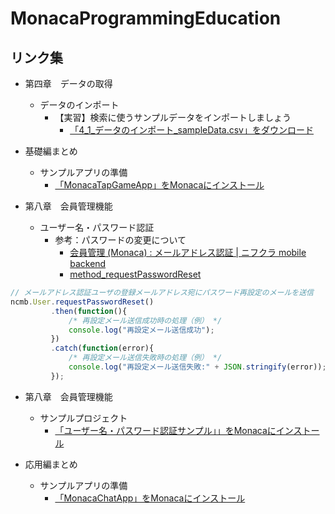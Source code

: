 # MonacaProgrammingEducation
## リンク集

* 第四章　データの取得
  * データのインポート
    * 【実習】検索に使うサンプルデータをインポートしましょう
      * [「4_1_データのインポート_sampleData.csv」をダウンロード](https://natsumo.github.io/MonacaProgrammingEducation/4_1_データのインポート_sampleData.csv)
* 基礎編まとめ　
  * サンプルアプリの準備
    * [「MonacaTapGameApp」をMonacaにインストール](https://monaca.mobi/directimport?pid=5b1105e1e788850674dba6d4)

* 第八章　会員管理機能
  * ユーザー名・パスワード認証
    * 参考：パスワードの変更について
      * [会員管理 \(Monaca\) : メールアドレス認証 \| ニフクラ mobile backend](http://mb.cloud.nifty.com/doc/current/user/authorize_email_monaca.html#/Monaca/)
      * [method_requestPasswordReset](http://mb.cloud.nifty.com/assets/sdk_doc/javascript/jsdoc/classes/NCMB.User.html#method_requestPasswordReset)
 
```js
// メールアドレス認証ユーザの登録メールアドレス宛にパスワード再設定のメールを送信
ncmb.User.requestPasswordReset()
         .then(function(){
             /* 再設定メール送信成功時の処理（例） */
             console.log("再設定メール送信成功");
         })
         .catch(function(error){
             /* 再設定メール送信失敗時の処理（例） */
             console.log("再設定メール送信失敗:" + JSON.stringify(error));
         });
```

* 第八章　会員管理機能
  * サンプルプロジェクト
     * [「ユーザー名・パスワード認証サンプル」」をMonacaにインストール](https://monaca.mobi/directimport?pid=5b2784d7e78885b569dba6d8)

* 応用編まとめ
  * サンプルアプリの準備
    * [「MonacaChatApp」をMonacaにインストール](https://monaca.mobi/directimport?pid=5b34c637e78885b449dba6dd)
